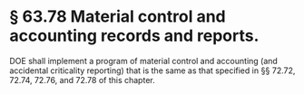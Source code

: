 # § 63.78   Material control and accounting records and reports.

DOE shall implement a program of material control and accounting (and accidental criticality reporting) that is the same as that specified in §§ 72.72, 72.74, 72.76, and 72.78 of this chapter. 




